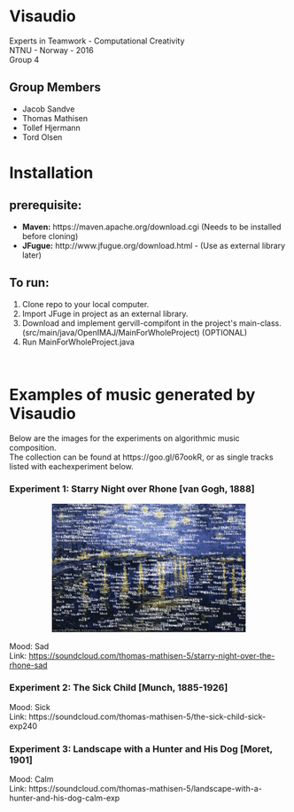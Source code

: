 # Visaudio
Experts in Teamwork - Computational Creativity<br>
NTNU - Norway - 2016<br>
Group 4<br>

<h2>Group Members</h2>
<ul>
<li>Jacob Sandve</li>
<li>Thomas Mathisen</li>
<li>Tollef Hjermann</li>
<li>Tord Olsen</li>
</ul>

<h1>Installation</h1>
<h2>prerequisite: </h2>
<ul>
<li><b>Maven:</b> https://maven.apache.org/download.cgi (Needs to be installed before cloning)</li>
<li><b>JFugue:</b> http://www.jfugue.org/download.html - (Use as external library later)</li>
</ul>

<h2>To run: </h2>
<ol>
<li>Clone repo to your local computer.</li>
<li>Import JFuge in project as an external library.</li>
<li>Download and implement gervill-compifont in the project's main-class. (src/main/java/OpenIMAJ/MainForWholeProject) (OPTIONAL)</li>
<li>Run MainForWholeProject.java</li>
</ol>
<br>
<h1>Examples of music generated by Visaudio</h1> 
Below are the images for the experiments on algorithmic music composition.
<br>
The collection can be found at https://goo.gl/67ookR, or as single tracks listed with eachexperiment below.
<br>
<h3><b>Experiment 1:</b> Starry Night over Rhone [van Gogh, 1888] </h3>
<p align="center">
  <img src="/illustrationImages/Skjermbilde 2016-04-30 kl. 14.33.30.png" width="350"/>
</p>

Mood: Sad <br>Link: https://soundcloud.com/thomas-mathisen-5/starry-night-over-the-rhone-sad
<br>
<h3><b>Experiment 2:</b> The Sick Child [Munch, 1885-1926] </h3>
Mood: Sick <br> Link: https://soundcloud.com/thomas-mathisen-5/the-sick-child-sick-exp240
<br>
<h3><b>Experiment 3:</b> Landscape with a Hunter and His Dog [Moret, 1901] </h3>
Mood: Calm <br>Link: https://soundcloud.com/thomas-mathisen-5/landscape-with-a-hunter-and-his-dog-calm-exp




